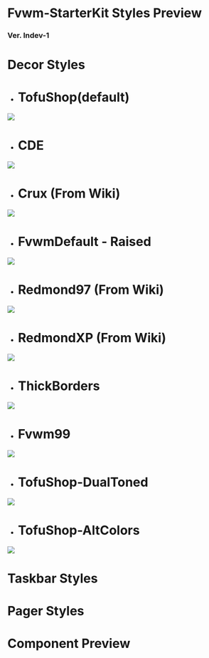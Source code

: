 # Fvwm-StarterKit Styles Preview
### Ver. Indev-1
#
# Decor Styles
* # TofuShop(default)
<kbd align="center">
<img src="screenshots/styles/TofuShop.png?raw=true"  />
</kbd>

* # CDE
<kbd align="center">
<img src="screenshots/styles/cde.png?raw=true"  />
</kbd>

* # Crux (From Wiki)
<kbd align="center">
<img src="screenshots/styles/crux.png?raw=true"  />
</kbd>

* # FvwmDefault - Raised
<kbd align="center">
<img src="screenshots/styles/FvwmDefault-Raised.png?raw=true"  />
</kbd>

* # Redmond97 (From Wiki)
<kbd align="center">
<img src="screenshots/styles/Redmond98.png?raw=true"  />
</kbd>

* # RedmondXP (From Wiki)
<kbd align="center">
<img src="screenshots/styles/RedmondXP.png?raw=true"  />
</kbd>

* # ThickBorders
<kbd align="center">
<img src="screenshots/styles/ThickBorders.png?raw=true"  />
</kbd>

* # Fvwm99
<kbd align="center">
<img src="screenshots/styles/Fvwm99.png?raw=true"  />
</kbd>

* # TofuShop-DualToned
<kbd align="center">
<img src="screenshots/styles/TofuShop-DualTone.png?raw=true"  />
</kbd>

* # TofuShop-AltColors
<kbd align="center">
<img src="screenshots/styles/TofuShop-AltColors.png?raw=true"  />
</kbd>

# Taskbar Styles
# Pager Styles
# Component Preview